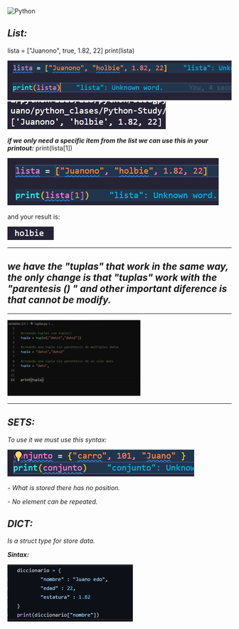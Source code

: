 ![Python](https://encrypted-tbn0.gstatic.com/images?q=tbn:ANd9GcTuvgFYmiGch3e9tzivxe0zoNnhwDlZMl3aSA&usqp=CAU)

## ***List:***
lista = ["Juanono", true, 1.82, 22]
print(lista)

<img src="https://github.com/jegomezV/Python-Study/blob/master/-/images/lista1.png?raw=true">

<img src="https://github.com/jegomezV/Python-Study/blob/master/-/images/lista2.png?raw=true">

***if we only need a specific item from the list we can use this in your printout:***
print(lista[1])

<img src="https://github.com/jegomezV/Python-Study/blob/master/-/images/list3.png?raw=true">

and your result is:

<img src="https://github.com/jegomezV/Python-Study/blob/master/-/images/list%204.png?raw=true">

---

## ***we have the "tuplas" that work in the same way, the only change is that "tuplas" work with the "parentesis () " and other important diference is that cannot be modify.*** 

---

<img src="https://github.com/jegomezV/Python-Study/blob/master/-/images/mastuplas.png?raw=true">

---


## ***SETS:***
*To use it we must use this syntax:*

<img src="https://github.com/jegomezV/Python-Study/blob/master/-/images/conjunto1.png?raw=true">

*- What is stored there has no position.*

*- No element can be repeated.*

## ***DICT:***
*Is a struct type for store data.*

***Sintax:***

<img src="https://github.com/jegomezV/Python-Study/blob/master/-/images/dict1.png?raw=true">

